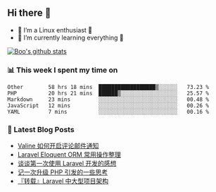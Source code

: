## Hi there 👋
* 🔭 I’m a Linux enthusiast 🐧️
* 🏃️ I’m currently learning everything 🏃️

[![Boo's github stats](https://github-readme-stats.vercel.app/api?username=0xAiKang)](https://github.com/anuraghazra/github-readme-stats)

<!-- [![Most Used Langs](https://github-readme-stats.vercel.app/api/top-langs/?username=0xAiKang)](https://github.com/anuraghazra/github-readme-stats) -->

### 📊 This week I spent my time on
<!--START_SECTION:waka-->
```text
Other        58 hrs 18 mins  ██████████████████▒░░░░░░   73.23 % 
PHP          20 hrs 21 mins  ██████▒░░░░░░░░░░░░░░░░░░   25.57 % 
Markdown     23 mins         ░░░░░░░░░░░░░░░░░░░░░░░░░   00.48 % 
JavaScript   12 mins         ░░░░░░░░░░░░░░░░░░░░░░░░░   00.26 % 
YAML         7 mins          ░░░░░░░░░░░░░░░░░░░░░░░░░   00.16 % 
```
<!--END_SECTION:waka-->

### 📕 Latest Blog Posts
<!-- BLOG-POST-LIST:START -->
- [Valine 如何开启评论邮件通知](https://www.0x2beace.com/how-does-valine-turn-on-comment-email-notifications/)
- [Laravel Eloquent ORM 常用操作整理](https://www.0x2beace.com/laravel-eloquent-orm-common-operations-finishing/)
- [谈谈第一次使用 Laravel 开发的感想](https://www.0x2beace.com/talk-about-the-feelings-of-using-laravel-development-for-the-first-time/)
- [记一次升级 PHP 引发的一些思考](https://www.0x2beace.com/some-thoughts-caused-by-upgrading-php-at-a-time/)
- [『转载』Laravel 中大型项目架构](https://www.0x2beace.com/laravel-medium-and-large-project-architecture/)
<!-- BLOG-POST-LIST:END -->

